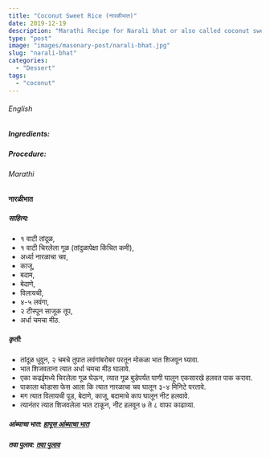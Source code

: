 ```yaml
---
title: "Coconut Sweet Rice (नारळीभात)"
date: 2019-12-19
description: "Marathi Recipe for Narali bhat or also called coconut sweet rice dish"
type: "post"
image: "images/masonary-post/narali-bhat.jpg"
slug: "narali-bhat"
categories: 
  - "Dessert"
tags:
  - "coconut"
---
```


###### English



####



##### Ingredients: 







##### Procedure:









###### Marathi




#### नारळीभात 



##### साहित्य:


- १ वाटी तांदूळ,
- १ वाटी चिरलेला गूळ (तांदुळापेक्षा किंचित कमी),
- अर्ध्या नारळाचा चव,
- काजू,
- बदाम,
- बेदाणे,
- विलायची,
- ४-५ लवंगा,
- २ टीस्पून साजूक तूप,
- अर्धा चमचा मीठ. 



##### कृती: 


- तांदूळ धुवून, २ चमचे तुपात लवंगांबरोबर परतून मोकळा भात शिजवून घ्यावा.
- भात शिजवताना त्यात अर्धा चमचा मीठ घालावे.
- एका कढईमध्ये चिरलेला गूळ घेऊन, त्यात गूळ बुडेपर्यंत पाणी घालून एकसारखे हलवत पाक करावा.
- पाकाला थोडासा फेस आला कि त्यात नारळाचा चव घालून ३-४ मिनिटे परतावे.
- मग त्यात विलायची पूड, बेदाणे, काजू, बदामाचे काप घालून नीट हलवावे.
- त्यानंतर त्यात शिजवलेला भात टाकून, नीट हलवून ७ ते ८ वाफा काढाव्या.



##### आंब्याचा भात: [हापूस आंब्याचा भात](/hapus-amba-bhat) 
##### तवा पुलाव: [तवा पुलाव](/tawa-pulao) 